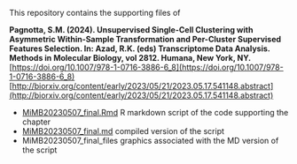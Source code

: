 This repository contains the supporting files of 

**Pagnotta, S.M. (2024). Unsupervised Single-Cell Clustering with Asymmetric Within-Sample Transformation and Per-Cluster Supervised Features Selection. In: Azad, R.K. (eds) Transcriptome Data Analysis. Methods in Molecular Biology, vol 2812. Humana, New York, NY.** [https://doi.org/10.1007/978-1-0716-3886-6_8](https://doi.org/10.1007/978-1-0716-3886-6_8)
[http://biorxiv.org/content/early/2023/05/21/2023.05.17.541148.abstract](http://biorxiv.org/content/early/2023/05/21/2023.05.17.541148.abstract)

- [MiMB20230507_final.Rmd](MiMB20230507_final.Rmd) R markdown script of the code supporting the chapter
- [MiMB20230507_final.md](MiMB20230507_final.md) compiled version of the script
- MiMB20230507_final_files graphics associated with the MD version of the script
